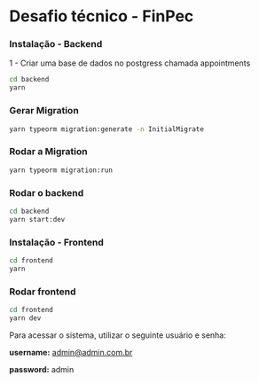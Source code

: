 # Desafio técnico - FinPec

### Instalação - Backend

1 - Criar uma base de dados no postgress chamada appointments

```bash
cd backend
yarn
```

### Gerar Migration

```bash
yarn typeorm migration:generate -n InitialMigrate
```

### Rodar a Migration

```bash
yarn typeorm migration:run
```

### Rodar o backend

```bash
cd backend
yarn start:dev
```

### Instalação - Frontend

```bash
cd frontend
yarn
```

### Rodar frontend

```bash
cd frontend
yarn dev
```

Para acessar o sistema, utilizar o seguinte usuário e senha:

**username:** admin@admin.com.br

**password:** admin
